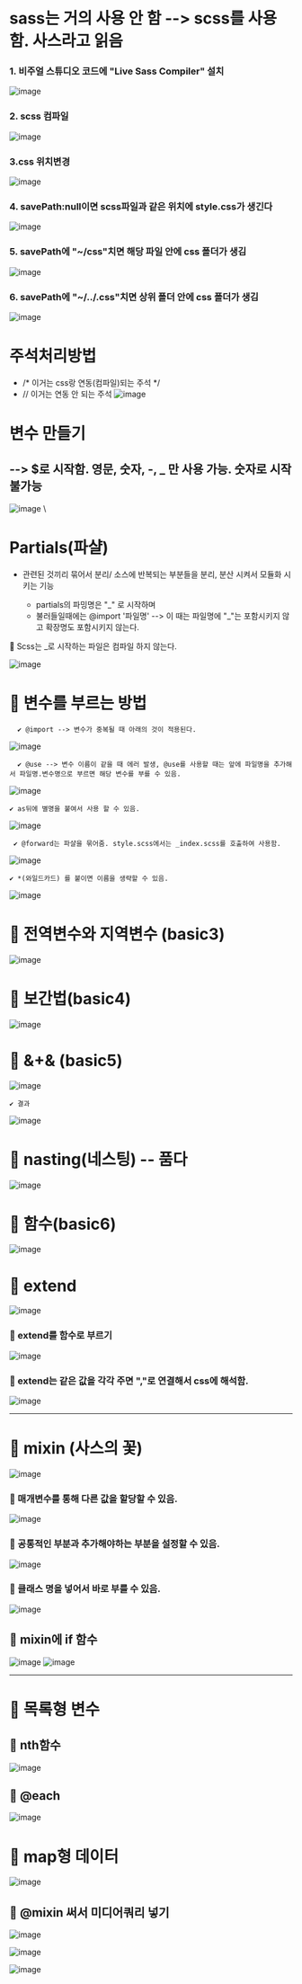 # sass는 거의 사용 안 함 --> scss를 사용 함. 사스라고 읽음



### 1. 비주얼 스튜디오 코드에 "Live Sass Compiler" 설치

![image](https://github.com/kgy424/sass/assets/129706828/e509ef16-5539-4920-8d3a-8768d8d5fcef)


### 2. scss 컴파일

![image](https://github.com/kgy424/sass/assets/129706828/b0f764e9-8500-4e2b-ae28-35688fba9228)


### 3.css 위치변경 

![image](https://github.com/kgy424/sass/assets/129706828/1d7e6050-8470-49d8-90be-07b00e1863d1)


### 4. savePath:null이면 scss파일과 같은 위치에 style.css가 생긴다

![image](https://github.com/kgy424/sass/assets/129706828/e218d64e-1bb2-492d-a355-53b795512a4f)


### 5.  savePath에 "~/css"치면 해당 파일 안에 css 폴더가 생김

![image](https://github.com/kgy424/sass/assets/129706828/5536a31e-c25c-4773-9f6b-56706b6767fc)

### 6. savePath에 "~/../.css"치면 상위 폴더 안에 css 폴더가 생김

![image](https://github.com/kgy424/sass/assets/129706828/2fdcb8c0-946e-46ca-96cf-54920c48396c)


# 주석처리방법

- /* 이거는 css랑 연동(컴파일)되는 주석 */
- // 이거는 연동 안 되는 주석
![image](https://github.com/kgy424/sass/assets/129706828/b759ee91-bf2c-4c54-ac2b-ec7a78fbb95b)


# 변수 만들기
## --> $로 시작함. 영문, 숫자, -, _ 만 사용 가능. 숫자로 시작 불가능
![image](https://github.com/kgy424/sass/assets/129706828/8724fe88-dd4e-4568-bd20-83282a39d209)
\

# Partials(파샬)
 - 관련된 것끼리 묶어서 분리/ 소스에 반복되는 부분들을 분리, 분산 시켜서 모듈화 시키는 기능

   * partials의 파밍명은 "_" 로 시작하며
   * 불러들일때에는 @import '파일명'  --> 이 때는 파일명에 "_"는 포함시키지 않고 확장명도 포함시키지 않는다.

  👶 Scss는 _로 시작하는 파일은 컴파일 하지 않는다.

![image](https://github.com/kgy424/sass/assets/129706828/6c3808ac-c021-4e00-aabc-3c5ca740065a)


# 💖 변수를 부르는 방법

      ✔️ @import --> 변수가 중복될 때 아래의 것이 적용된다.

![image](https://github.com/kgy424/react_basic/assets/129706828/ebc0d11a-3abe-44b2-b63a-41bcd2c56d6d)

      ✔️ @use --> 변수 이름이 같을 때 에러 발생, @use를 사용할 때는 앞에 파일명을 추가해서 파일명.변수명으로 부르면 해당 변수를 부를 수 있음.
    
![image](https://github.com/kgy424/react_basic/assets/129706828/fb584029-99cf-40d8-a5c3-6ff607694852)

    ✔️ as뒤에 별명을 붙여서 사용 할 수 있음.
    
![image](https://github.com/kgy424/react_basic/assets/129706828/035da33c-b6fe-416f-a7fd-f621295ef67f)

     ✔️ @forward는 파샬을 묶어줌. style.scss에서는 _index.scss를 호출하여 사용함.
![image](https://github.com/kgy424/react_basic/assets/129706828/d1b5ed4a-7486-44a1-ad01-e63eaa8436d5)

    ✔️ *(와일드카드) 를 붙이면 이름을 생략할 수 있음.
![image](https://github.com/kgy424/react_basic/assets/129706828/0fb9fb10-ef13-496c-b02f-b0d7779a499a)


# 💖 전역변수와 지역변수 (basic3)

![image](https://github.com/kgy424/sass/assets/129706828/62185aeb-dfa4-41f5-9afb-c4436eb80676)

# 💖 보간법(basic4)

![image](https://github.com/kgy424/sass/assets/129706828/f997375d-e295-46fd-8d4a-33560fbf8a77)


# 💖 &+& (basic5)

![image](https://github.com/kgy424/sass/assets/129706828/f2e9842c-4278-41b3-a131-72f547611874)

    ✔️ 결과

![image](https://github.com/kgy424/sass/assets/129706828/4393dec0-f6ac-492e-8709-8af87b56c6dd)

# 💖 nasting(네스팅) -- 품다

![image](https://github.com/kgy424/sass/assets/129706828/399a7ce9-b893-483b-923a-d8389a7cf208)

# 💖 함수(basic6)

![image](https://github.com/kgy424/sass/assets/129706828/f1c36d88-c0b1-457e-9ba9-e1b69e925e73)

# 💖 extend
![image](https://github.com/kgy424/sass/assets/129706828/19ba5cd9-c797-4112-b7b0-bc7eb0b05a85)

### 💞 extend를 함수로 부르기
![image](https://github.com/kgy424/sass/assets/129706828/475b0c50-a0ba-4b77-9eef-c37e27fbf555)

### 💞 extend는 같은 값을 각각 주면 ","로 연결해서 css에 해석함.
![image](https://github.com/kgy424/sass/assets/129706828/c07e9832-7c0b-4655-9ec0-ab0ef658c4e4)

----------------------------------------------------

# 💖 mixin (사스의 꽃)
![image](https://github.com/kgy424/sass/assets/129706828/be74e88c-b946-4ca3-9330-fe05aa661dcc)

### 💞 매개변수를 통해 다른 값을 할당할 수 있음. 
![image](https://github.com/kgy424/sass/assets/129706828/5ed6bcac-f5f0-43c0-93a0-02c7b8b6903c)

### 💞 공통적인 부분과 추가해야하는 부분을 설정할 수 있음.
![image](https://github.com/kgy424/sass/assets/129706828/6c08a86c-e7c7-47ba-87d2-980fcf5ca9cb)

### 💞 클래스 명을 넣어서 바로 부를 수 있음.
![image](https://github.com/kgy424/sass/assets/129706828/163f1d53-d02a-416c-8bed-2f58faefd747)

## 💖 mixin에 if 함수
![image](https://github.com/kgy424/sass/assets/129706828/b6948833-4fe7-4438-8b09-35450409fce7)
![image](https://github.com/kgy424/sass/assets/129706828/e01f3027-209f-40a5-b15f-8c10c9115bc9)


----------------------------------------------------

# 💖 목록형 변수

## 💞 nth함수
![image](https://github.com/kgy424/sass/assets/129706828/37db7daa-9228-4f5f-b88a-c5b691620bf9)


## 💞 @each

![image](https://github.com/kgy424/sass/assets/129706828/cd6df690-d8bf-42b5-a089-e2ee3981227d)


# 💖 map형 데이터
![image](https://github.com/kgy424/sass/assets/129706828/404413da-abab-4b5b-8512-7245b4ffc6ca)


## 💞 @mixin 써서 미디어쿼리 넣기
![image](https://github.com/kgy424/sass/assets/129706828/6dc6190c-81e0-45f8-97d2-a3ca9a391204)



![image](https://github.com/kgy424/sass/assets/129706828/0976e945-6c29-4d7e-bfa5-7764d84e0429)


![image](https://github.com/kgy424/sass/assets/129706828/53fce1f6-7552-4588-b480-7aa069f03e30)





